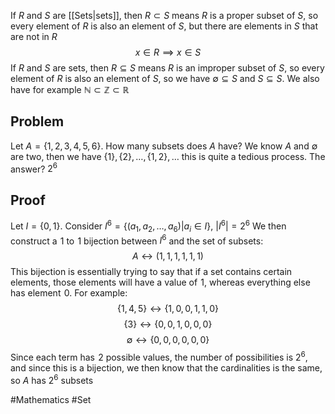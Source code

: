 If $R$ and $S$ are [[Sets|sets]], then $R\subset S$ means $R$ is a proper subset of $S$, so every element of $R$ is also an element of $S$, but there are elements in $S$ that are not in $R$
$$
x\in R\implies x\in S
$$
If $R$ and $S$ are sets, then $R\subseteq S$ means $R$ is an improper subset of $S$, so every element of $R$ is also an element of $S$, so we have $\emptyset\subseteq S$ and $S\subseteq S$. We also have for example $\mathbb{N}\subset \mathbb{Z}\subset \mathbb{R}$
## Problem
Let $A=\{ 1,2,3,4,5,6 \}$. How many subsets does $A$ have?
We know $A$ and $\emptyset$ are two, then we have $\{ 1 \},\{2  \},\dots,\{ 1,2 \},\dots$ this is quite a tedious process. The answer? $2^6$
## Proof
Let $I=\{ 0,1 \}$. Consider $I^6=\{ (a_{1},a_{2},\dots,a_{6})|a_{i}\in I \}$, $|I^{6}|=2^6$
We then construct a $\hspace{0pt}1$ to $\hspace{0pt}1$ bijection between $I^6$ and the set of subsets:
$$
A\leftrightarrow (1,1,1,1,1,1)
$$
This bijection is essentially trying to say that if a set contains certain elements, those elements will have a value of $\hspace{0pt}1$, whereas everything else has element $\hspace{0pt}0$. For example:
$$
\{ 1,4,5 \}\leftrightarrow \{ 1,0,0,1,1,0 \}
$$
$$
\{ 3 \}\leftrightarrow \{ 0,0,1,0,0,0 \}
$$
$$
\emptyset\leftrightarrow \{ 0,0,0,0,0,0 \}
$$
Since each term has $\hspace{0pt}2$ possible values, the number of possibilities is $2^6$, and since this is a bijection, we then know that the cardinalities is the same, so $A$ has $2^6$ subsets

#Mathematics #Set
